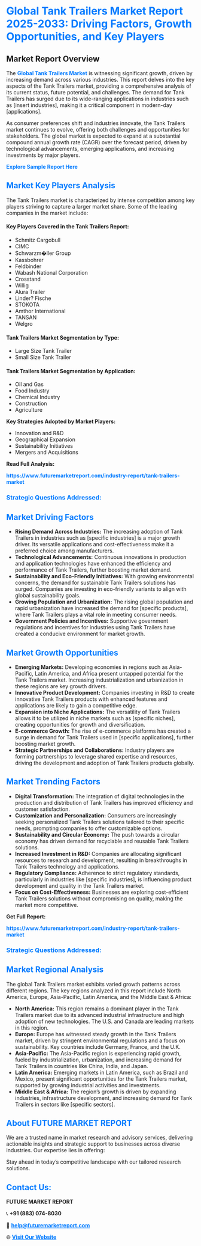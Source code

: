 <h1 style="color: #007BFF;">Global Tank Trailers Market Report 2025-2033: Driving Factors, Growth Opportunities, and Key Players</h1>

<section id="overview">
<h2>Market Report Overview</h2>
<p>The <a href="https://www.futuremarketreport.com/industry-report/tank-trailers-market" style="color: #007BFF; text-decoration: none;"><strong>Global Tank Trailers Market</strong></a> is witnessing significant growth, driven by increasing demand across various industries. This report delves into the key aspects of the Tank Trailers market, providing a comprehensive analysis of its current status, future potential, and challenges. The demand for Tank Trailers has surged due to its wide-ranging applications in industries such as [insert industries], making it a critical component in modern-day [applications].</p>
<p>As consumer preferences shift and industries innovate, the Tank Trailers market continues to evolve, offering both challenges and opportunities for stakeholders. The global market is expected to expand at a substantial compound annual growth rate (CAGR) over the forecast period, driven by technological advancements, emerging applications, and increasing investments by major players.</p>
</section>

<section id="overview">
<p><a href="https://www.futuremarketreport.com/request-sample/reportId=27904" style="color: #007BFF; text-decoration: none;"><strong>Explore Sample Report Here</strong></a></p>
</section>

<section id="key-players">
<h2 style="color: #007BFF;">Market Key Players Analysis</h2>
<p>The Tank Trailers market is characterized by intense competition among key players striving to capture a larger market share. Some of the leading companies in the market include:</p>
<h4>Key Players Covered in the Tank Trailers Report:</h4>
<ul><li>Schmitz Cargobull</li><li>CIMC</li><li>Schwarzm�ller Group</li><li>Kassbohrer</li><li>Feldbinder</li><li>Wabash National Corporation</li><li>Crosstand</li><li>Willig</li><li>Alura Trailer</li><li>Linder? Fische</li><li>STOKOTA</li><li>Amthor International</li><li>TANSAN</li><li>Welgro</li></ul>
<h4>Tank Trailers Market Segmentation by Type:</h4>
<ul><li>Large Size Tank Trailer</li><li>Small Size Tank Trailer</li></ul>

<h4>Tank Trailers Market Segmentation by Application:</h4>
<ul><li>Oil and Gas</li><li>Food Industry</li><li>Chemical Industry</li><li>Construction</li><li>Agriculture</li></ul>
<p><strong>Key Strategies Adopted by Market Players:</strong></p>
<ul>
<li>Innovation and R&D</li>
<li>Geographical Expansion</li>
<li>Sustainability Initiatives</li>
<li>Mergers and Acquisitions</li>
</ul>
</section>

<section>
<p><strong>Read Full Analysis: </strong></p><a href="https://www.futuremarketreport.com/industry-report/tank-trailers-market" style="color: #007BFF; text-decoration: none;"><strong>https://www.futuremarketreport.com/industry-report/tank-trailers-market</strong></a>
<h3 style="color: #007BFF;">Strategic Questions Addressed:</h3>
</section>

<section id="driving-factors">
<h2 style="color: #007BFF;">Market Driving Factors</h2>
<ul>
<li><strong>Rising Demand Across Industries:</strong> The increasing adoption of Tank Trailers in industries such as [specific industries] is a major growth driver. Its versatile applications and cost-effectiveness make it a preferred choice among manufacturers.</li>
<li><strong>Technological Advancements:</strong> Continuous innovations in production and application technologies have enhanced the efficiency and performance of Tank Trailers, further boosting market demand.</li>
<li><strong>Sustainability and Eco-Friendly Initiatives:</strong> With growing environmental concerns, the demand for sustainable Tank Trailers solutions has surged. Companies are investing in eco-friendly variants to align with global sustainability goals.</li>
<li><strong>Growing Population and Urbanization:</strong> The rising global population and rapid urbanization have increased the demand for [specific products], where Tank Trailers plays a vital role in meeting consumer needs.</li>
<li><strong>Government Policies and Incentives:</strong> Supportive government regulations and incentives for industries using Tank Trailers have created a conducive environment for market growth.</li>
</ul>
</section>

<section id="growth-opportunities">
<h2 style="color: #007BFF;">Market Growth Opportunities</h2>
<ul>
<li><strong>Emerging Markets:</strong> Developing economies in regions such as Asia-Pacific, Latin America, and Africa present untapped potential for the Tank Trailers market. Increasing industrialization and urbanization in these regions are key growth drivers.</li>
<li><strong>Innovative Product Development:</strong> Companies investing in R&D to create innovative Tank Trailers products with enhanced features and applications are likely to gain a competitive edge.</li>
<li><strong>Expansion into Niche Applications:</strong> The versatility of Tank Trailers allows it to be utilized in niche markets such as [specific niches], creating opportunities for growth and diversification.</li>
<li><strong>E-commerce Growth:</strong> The rise of e-commerce platforms has created a surge in demand for Tank Trailers used in [specific applications], further boosting market growth.</li>
<li><strong>Strategic Partnerships and Collaborations:</strong> Industry players are forming partnerships to leverage shared expertise and resources, driving the development and adoption of Tank Trailers products globally.</li>
</ul>
</section>

<section id="trending-factors">
<h2 style="color: #007BFF;">Market Trending Factors</h2>
<ul>
<li><strong>Digital Transformation:</strong> The integration of digital technologies in the production and distribution of Tank Trailers has improved efficiency and customer satisfaction.</li>
<li><strong>Customization and Personalization:</strong> Consumers are increasingly seeking personalized Tank Trailers solutions tailored to their specific needs, prompting companies to offer customizable options.</li>
<li><strong>Sustainability and Circular Economy:</strong> The push towards a circular economy has driven demand for recyclable and reusable Tank Trailers solutions.</li>
<li><strong>Increased Investment in R&D:</strong> Companies are allocating significant resources to research and development, resulting in breakthroughs in Tank Trailers technology and applications.</li>
<li><strong>Regulatory Compliance:</strong> Adherence to strict regulatory standards, particularly in industries like [specific industries], is influencing product development and quality in the Tank Trailers market.</li>
<li><strong>Focus on Cost-Effectiveness:</strong> Businesses are exploring cost-efficient Tank Trailers solutions without compromising on quality, making the market more competitive.</li>
</ul>
</section>

<section>
<p><strong>Get Full Report: </strong></p><a href="https://www.futuremarketreport.com/industry-report/tank-trailers-market" style="color: #007BFF; text-decoration: none;"><strong>https://www.futuremarketreport.com/industry-report/tank-trailers-market</strong></a>
<h3 style="color: #007BFF;">Strategic Questions Addressed:</h3>
</section>


<section id="regional-analysis">
<h2 style="color: #007BFF;">Market Regional Analysis</h2>
<p>The global Tank Trailers market exhibits varied growth patterns across different regions. The key regions analyzed in this report include North America, Europe, Asia-Pacific, Latin America, and the Middle East & Africa:</p>
<ul>
<li><strong>North America:</strong> This region remains a dominant player in the Tank Trailers market due to its advanced industrial infrastructure and high adoption of new technologies. The U.S. and Canada are leading markets in this region.</li>
<li><strong>Europe:</strong> Europe has witnessed steady growth in the Tank Trailers market, driven by stringent environmental regulations and a focus on sustainability. Key countries include Germany, France, and the U.K.</li>
<li><strong>Asia-Pacific:</strong> The Asia-Pacific region is experiencing rapid growth, fueled by industrialization, urbanization, and increasing demand for Tank Trailers in countries like China, India, and Japan.</li>
<li><strong>Latin America:</strong> Emerging markets in Latin America, such as Brazil and Mexico, present significant opportunities for the Tank Trailers market, supported by growing industrial activities and investments.</li>
<li><strong>Middle East & Africa:</strong> The region’s growth is driven by expanding industries, infrastructure development, and increasing demand for Tank Trailers in sectors like [specific sectors].</li>
</ul>
</section>

<footer>
<h2 style="color: #007BFF;">About FUTURE MARKET REPORT</h2>
<p>We are a trusted name in market research and advisory services, delivering actionable insights and strategic support to businesses across diverse industries. Our expertise lies in offering:</p>

<p>Stay ahead in today’s competitive landscape with our tailored research solutions.</p>

<h2 style="color: #007BFF;">Contact Us:</h2>
<p><strong>FUTURE MARKET REPORT</strong></p>
<p>📞 <strong>+91 (883) 074-8030</strong></p>
<p>📧 <strong><a href="mailto:help@futuremarketreport.com" style="color: #007BFF;">help@futuremarketreport.com</a></strong></p>
<p>🌐 <strong><a href="https://www.futuremarketreport.com/" style="color: #007BFF;">Visit Our Website</a></strong></p>
</footer>